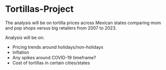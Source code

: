 # Tortillas-Project
The analysis will be on tortilla prices across Mexican states comparing mom and pop shops versus big retailers from  2007 to 2023.

Analysis will be on:

- Pricing trends around holidays/non-holidays
- Inflation
- Any spikes around COVID-19 timeframe?
- Cost of tortillas in certain cities/states
